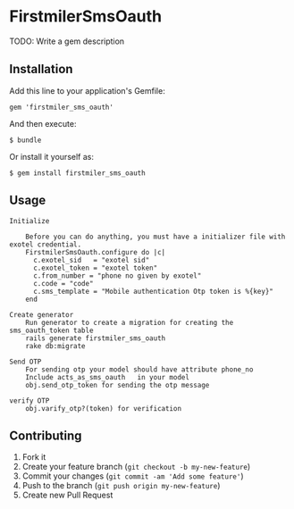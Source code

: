 # FirstmilerSmsOauth

TODO: Write a gem description

## Installation

Add this line to your application's Gemfile:

    gem 'firstmiler_sms_oauth'

And then execute:

    $ bundle

Or install it yourself as:

    $ gem install firstmiler_sms_oauth

## Usage
    Initialize 
    
        Before you can do anything, you must have a initializer file with exotel credential.
        FirstmilerSmsOauth.configure do |c|
          c.exotel_sid   = "exotel sid"
          c.exotel_token = "exotel token"
          c.from_number = "phone no given by exotel"
          c.code = "code"
          c.sms_template = "Mobile authentication Otp token is %{key}"
        end
        
    Create generator
        Run generator to create a migration for creating the sms_oauth_token table
        rails generate firstmiler_sms_oauth
        rake db:migrate
        
    Send OTP
        For sending otp your model should have attribute phone_no 
        Include acts_as_sms_oauth   in your model
        obj.send_otp_token for sending the otp message
        
    verify OTP    
        obj.varify_otp?(token) for verification
    
    

## Contributing

1. Fork it
2. Create your feature branch (`git checkout -b my-new-feature`)
3. Commit your changes (`git commit -am 'Add some feature'`)
4. Push to the branch (`git push origin my-new-feature`)
5. Create new Pull Request
